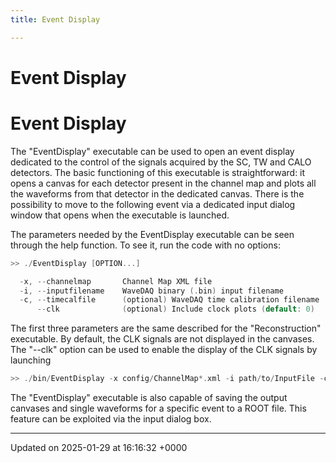 ```yaml
---
title: Event Display

---
```


# Event Display




# Event Display

The "EventDisplay" executable can be used to open an event display dedicated to the control of the signals acquired by the SC, TW and CALO detectors. The basic functioning of this executable is straightforward: it opens a canvas for each detector present in the channel map and plots all the waveforms from that detector in the dedicated canvas. There is the possibility to move to the following event via a dedicated input dialog window that opens when the executable is launched.

The parameters needed by the EventDisplay executable can be seen through the help function. To see it, run the code with no options:



```cpp
>> ./EventDisplay [OPTION...]

  -x, --channelmap       Channel Map XML file
  -i, --inputfilename    WaveDAQ binary (.bin) input filename
  -c, --timecalfile      (optional) WaveDAQ time calibration filename
      --clk              (optional) Include clock plots (default: 0)
```

The first three parameters are the same described for the "Reconstruction" executable. By default, the CLK signals are not displayed in the canvases. The "--clk" option can be used to enable the display of the CLK signals by launching



```cpp
>> ./bin/EventDisplay -x config/ChannelMap*.xml -i path/to/InputFile -c path/to/TimeCalibrationFile --clk 1
```

The "EventDisplay" executable is also capable of saving the output canvases and single waveforms for a specific event to a ROOT file. This feature can be exploited via the input dialog box. 

-------------------------------

Updated on 2025-01-29 at 16:16:32 +0000

